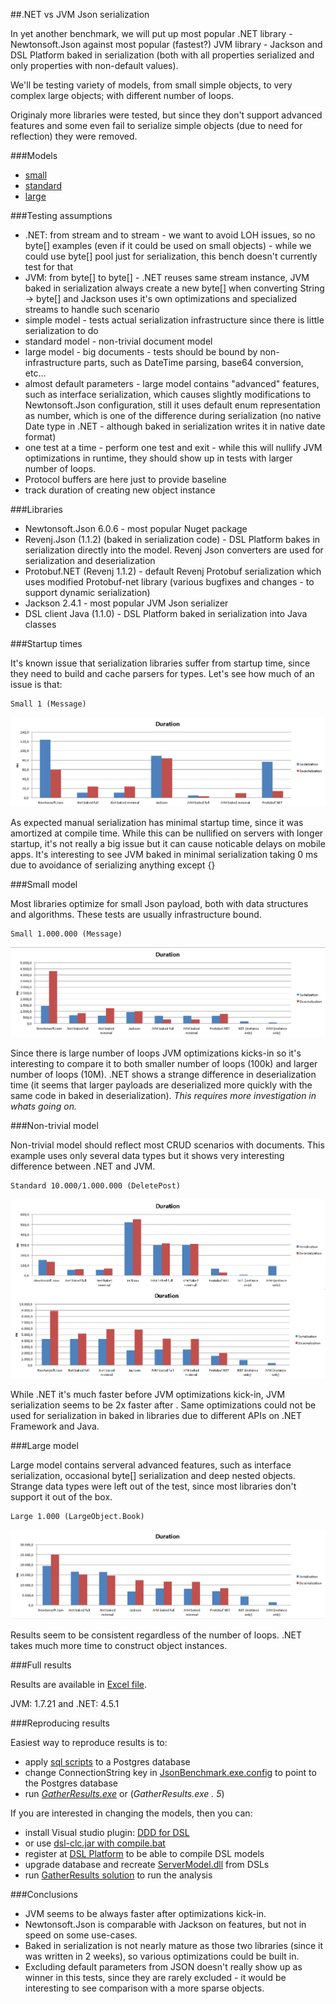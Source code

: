 ##.NET vs JVM Json serialization

In yet another benchmark, we will put up most popular .NET library - Newtonsoft.Json against most popular (fastest?) JVM library - Jackson and DSL Platform baked in serialization (both with all properties serialized and only properties with non-default values).

We'll be testing variety of models, from small simple objects, to very complex large objects; with different number of loops.

Originaly more libraries were tested, but since they don't support advanced features and some even fail to serialize simple objects (due to need for reflection) they were removed.

###Models

 * [small](Benchmark/SmallObjects.dsl)
 * [standard](Benchmark/StandardObjects.dsl)
 * [large](Benchmark/LargeObjects.dsl)
 
###Testing assumptions

 * .NET: from stream and to stream - we want to avoid LOH issues, so no byte[] examples (even if it could be used on small objects) - while we could use byte[] pool just for serialization, this bench doesn't currently test for that
 * JVM: from byte[] to byte[] - .NET reuses same stream instance, JVM baked in serialization always create a new byte[] when converting String -> byte[] and Jackson uses it's own optimizations and specialized streams to handle such scenario
 * simple model - tests actual serialization infrastructure since there is little serialization to do
 * standard model - non-trivial document model
 * large model - big documents - tests should be bound by non-infrastructure parts, such as DateTime parsing, base64 conversion, etc...
 * almost default parameters - large model contains "advanced" features, such as interface serialization, which causes slightly modifications to Newtonsoft.Json configuration, still it uses default enum representation as number, which is one of the difference during serialization (no native Date type in .NET - although baked in serialization writes it in native date format)
 * one test at a time - perform one test and exit - while this will nullify JVM optimizations in runtime, they should show up in tests with larger number of loops.
 * Protocol buffers are here just to provide baseline
 * track duration of creating new object instance

###Libraries

 * Newtonsoft.Json 6.0.6 - most popular Nuget package
 * Revenj.Json (1.1.2) (baked in serialization code) - DSL Platform bakes in serialization directly into the model. Revenj Json converters are used for serialization and deserialization 
 * Protobuf.NET (Revenj 1.1.2) - default Revenj Protobuf serialization which uses modified Protobuf-net library (various bugfixes and changes - to support dynamic serialization)
 * Jackson 2.4.1 - most popular JVM Json serializer
 * DSL client Java (1.1.0) - DSL Platform baked in serialization into Java classes
 
###Startup times

It's known issue that serialization libraries suffer from startup time, since they need to build and cache parsers for types.
Let's see how much of an issue is that:

    Small 1 (Message)

![Startup times](results/startup-times.png)

As expected manual serialization has minimal startup time, since it was amortized at compile time. While this can be nullified on servers with longer startup, it's not really a big issue but it can cause noticable delays on mobile apps. It's interesting to see JVM baked in minimal serialization taking 0 ms due to avoidance of serializing anything except {}

###Small model

Most libraries optimize for small Json payload, both with data structures and algorithms. These tests are usually infrastructure bound.

    Small 1.000.000 (Message)

![Small objects duration](results/small-objects.png)

Since there is large number of loops JVM optimizations kicks-in so it's interesting to compare it to both smaller number of loops (100k) and larger number of loops (10M). .NET shows a strange difference in deserialization time (it seems that larger payloads are deserialized more quickly with the same code in baked in deserialization). *This requires more investigation in whats going on.*

###Non-trivial model

Non-trivial model should reflect most CRUD scenarios with documents. This example uses only several data types but it shows very interesting difference between .NET and JVM.

    Standard 10.000/1.000.000 (DeletePost)

![Non-trivial objects duration](results/non-trivial-objects.png)

While .NET it's much faster before JVM optimizations kick-in, JVM serialization seems to be 2x faster after . Same optimizations could not be used for serialization in baked in libraries due to different APIs on .NET Framework and Java. 

###Large model

Large model contains serveral advanced features, such as interface serialization, occasional byte[] serialization and deep nested objects. Strange data types were left out of the test, since most libraries don't support it out of the box.

    Large 1.000 (LargeObject.Book)

![Large objects duration](results/large-objects.png)

Results seem to be consistent regardless of the number of loops. .NET takes much more time to construct object instances.

###Full results

Results are available in [Excel file](results/results.xlsx).

JVM: 1.7.21 and .NET: 4.5.1

###Reproducing results

Easiest way to reproduce results is to:

 * apply [sql scripts](SQL) to a Postgres database
 * change ConnectionString key in [JsonBenchmark.exe.config](app/JsonBenchmark.exe.config) to point to the Postgres database
 * run *[GatherResults.exe](app/GatherResults.exe)* or (*GatherResults.exe . 5*)

If you are interested in changing the models, then you can:

 * install Visual studio plugin: [DDD for DSL](https://visualstudiogallery.msdn.microsoft.com/5b8a140c-5c84-40fc-a551-b255ba7676f4)
 * or use [dsl-clc.jar with compile.bat](Benchmark/compile.bat)
 * register at [DSL Platform](https://dsl-platform.com) to be able to compile DSL models
 * upgrade database and recreate [ServerModel.dll](Benchmark/lib/ServerModel.dll) from DSLs
 * run [GatherResults solution](GatherResults/GatherResults.sln) to run the analysis

###Conclusions

* JVM seems to be always faster after optimizations kick-in.
* Newtonsoft.Json is comparable with Jackson on features, but not in speed on some use-cases.
* Baked in serialization is not nearly mature as those two libraries (since it was written in 2 weeks), so various optimizations could be built in.
* Excluding default parameters from JSON doesn't really show up as winner in this tests, since they are rarely excluded - it would be interesting to see comparison with a more sparse objects.